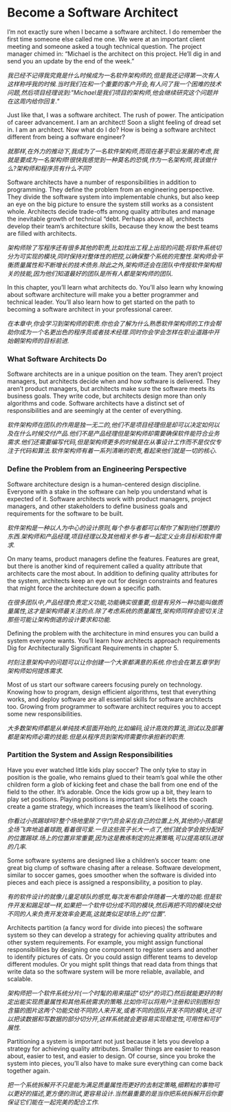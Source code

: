 # Become a Software Architect

I’m not exactly sure when I became a software architect. I do remember the first time someone else called me one. We were at an important client meeting and someone asked a 
tough technical question. The project manager chimed in: “Michael is the architect on this project. He’ll dig in and send you an update by the end of the week.”

*我已经不记得我究竟是什么时候成为一名软件架构师的,但是我还记得第一次有人这样称呼我的时候.当时我们在和一个重要的客户开会,有人问了我一个困难的技术问题,然后项目经理说到:"Michael是我们项目的架构师,他会继续研究这个问题并在这周内给你回复."*

Just like that, I was a software architect. The rush of power. The anticipation of career advancement. I am an architect! Soon a slight feeling of dread set in. I am an architect. Now what do I do? How is being a software architect different from being a software engineer?

*就那样,在外力的推动下,我成为了一名软件架构师,而现在基于职业发展的考虑,我就是要成为一名架构师!很快我感觉到一种莫名的恐惧,作为一名架构师,我该做什么?架构师和程序员有什么不同?*

Software architects have a number of responsibilities in addition to programming. They define the problem from an engineering perspective. They divide the software system into implementable chunks, but also keep an eye on the big picture to ensure the system still works as a consistent whole. Architects decide trade-offs among quality attributes and manage the inevitable growth of technical “debt. Perhaps above all, architects develop their team’s architecture skills, because they know the best teams are filled with architects.

*架构师除了写程序还有很多其他的职责,比如找出工程上出现的问题;将软件系统切分为可实现的模块,同时保持对整体性的把控,以确保整个系统的完整性.架构师会平衡质量属性和不断增长的技术债务.除此之外,架构师还会在团队中传授软件架构相关的技能,因为他们知道最好的团队是所有人都是架构师的团队.*

In this chapter, you’ll learn what architects do. You’ll also learn why knowing about software architecture will make you a better programmer and technical leader. You’ll also learn how to get started on the path to becoming a software architect in your professional career.

*在本章中,你会学习到架构师的职责.你也会了解为什么熟悉软件架构师的工作会帮助你成为一个名更出色的程序员或者技术经理.同时你会学会怎样在职业道路中开始朝架构师的目标前进.*

### What Software Architects Do
Software architects are in a unique position on the team. They aren’t project managers, but architects decide when and how software is delivered. They aren’t product managers, but architects make sure the software meets its business goals. They write code, but architects design more than only algorithms and code. Software architects have a distinct set of responsibilities and are seemingly at the center of everything.

*软件架构师在团队的作用是独一无二的,他们不是项目经理但是却可以决定如何以及在什么时候交付产品.他们不是产品经理但是架构师却需要确保软件能符合业务需求.他们还需要编写代码,但是架构师更多的时候是在从事设计工作而不是仅仅专注于代码和算法.软件架构师有着一系列清晰的职责,看起来他们就是一切的核心.*

### Define the Problem from an Engineering Perspective

Software architecture design is a human-centered design discipline. Everyone with a stake in the software can help you understand what is expected of it. Software architects work with product managers, project managers, and other stakeholders to define business goals and requirements for the software to be built.

*软件架构是一种以人为中心的设计原则,每个参与者都可以帮你了解到他们想要的东西.架构师和产品经理,项目经理以及其他相关参与者一起定义业务目标和软件需求.*

On many teams, product managers define the features. Features are great, but there is another kind of requirement called a quality attribute that architects care the most about. In addition to defining quality attributes for the system, architects keep an eye out for design constraints and features that might force the architecture down a specific path.

*在很多团队中,产品经理负责定义功能,功能确实很重要,但是有另外一种功能叫做质量属性,这才是架构师最关注的点.除了考虑系统的质量属性,架构师同样会密切关注那些可能让架构倒退的设计要求和功能.*

Defining the problem with the architecture in mind ensures you can build a system everyone wants. You’ll learn how architects approach requirements Dig for Architecturally Significant Requirements in chapter 5.

*时刻注意架构中的问题可以让你创建一个大家都满意的系统.你也会在第五章学到架构师如何提炼需求.*

Most of us start our software careers focusing purely on technology. Knowing how to program, design efficient algorithms, test that everything works, and deploy software are all essential skills for software architects too. Growing from programmer to software architect requires you to accept some new responsibilities.

*大多数架构师都是从单纯技术层面开始的,比如编码,设计高效的算法,测试以及部署都是架构师必需的技能.但是从程序员到架构师需要你承担新的职责.*

### Partition the System and Assign Responsibilities

Have you ever watched little kids play soccer? The only tyke to stay in position is the goalie, who remains glued to their team’s goal while the other children form a glob of kicking feet and chase the ball from one end of the field to the other. It’s adorable. Once the kids grow up a bit, they learn to play set positions. Playing positions is important since it lets the coach create a game strategy, which increases the team’s likelihood of scoring.

*你看过小孩踢球吗?整个场地里除了守门员会呆在自己的位置上外,其他的小孩都是全场飞奔地追着球跑,看着很可爱.一旦这些孩子长大一点了,他们就会学会按分配好的位置踢球.场上的位置非常重要,因为这是教练制定的比赛策略,可以提高球队进球的几率.*

Some software systems are designed like a children’s soccer team: one great big clump of software chasing after a release. Software development, similar to soccer games, goes smoother when the software is divided into pieces and each piece is assigned a responsibility, a position to play.

*有的软件设计的就像儿童足球队的感觉,每次发布都会伴随着一大堆的功能.但是软件开发和踢足球一样,如果把一个软件切分成不同的模块,然后再把不同的模块交给不同的人来负责开发效率会更高,这就类似足球场上的“位置”.*

Architects partition (a fancy word for divide into pieces) the software system so they can develop a strategy for achieving quality attributes and other system requirements. For example, you might assign functional responsibilities by designing one component to register users and another to identify pictures of cats. Or you could assign different teams to develop different modules. Or you might split things that read data from things that write data so the software system will be more reliable, available, and scalable.

*架构师把一个软件系统分片(一个时髦的用来描述"切分"的词汇)然后就能更好的制定出能实现质量属性和其他系统需求的策略.比如你可以将用户注册和识别图标包含猫的图片这两个功能交给不同的人来开发,或者不同的团队开发不同的模块,还可以把读数据和写数据的部分切分开,这样系统就会更容易实现稳定性,可用性和可扩展性.*

Partitioning a system is important not just because it lets you develop a strategy for achieving quality attributes. Smaller things are easier to reason about, easier to test, and easier to design. Of course, since you broke the system into pieces, you’ll also have to make sure everything can come back together again.

*把一个系统拆解开不只是能为满足质量属性而更好的去制定策略,细颗粒的事物可以更好的描述,更方便的测试,更容易设计.当然最重要的是当你把系统拆解开后你要保证它们能在一起完美的配合工作.*

